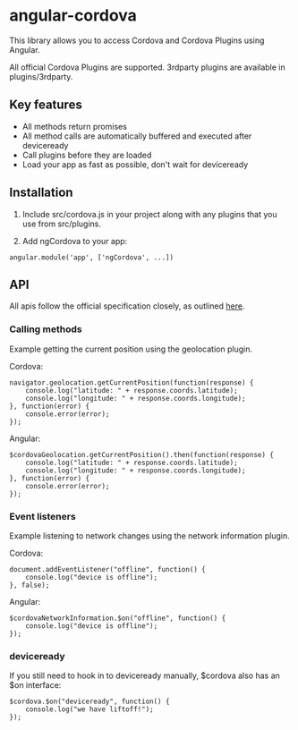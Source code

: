 # angular-cordova
This library allows you to access Cordova and Cordova Plugins using Angular.

All official Cordova Plugins are supported. 3rdparty plugins are available in plugins/3rdparty.

## Key features
* All methods return promises
* All method calls are automatically buffered and executed after deviceready
* Call plugins before they are loaded
* Load your app as fast as possible, don't wait for deviceready

## Installation
1) Include src/cordova.js in your project along with any plugins that you use from src/plugins.

2) Add ngCordova to your app:
```
angular.module('app', ['ngCordova', ...])
```

## API
All apis follow the official specification closely, as outlined [here](https://cordova.apache.org/docs/en/latest/#plugin-apis). 

### Calling methods

Example getting the current position using the geolocation plugin.

Cordova:
```
navigator.geolocation.getCurrentPosition(function(response) {
    console.log("latitude: " + response.coords.latitude);
    console.log("longitude: " + response.coords.longitude);
}, function(error) {
    console.error(error);
});
```

Angular:
```
$cordovaGeolocation.getCurrentPosition().then(function(response) {
    console.log("latitude: " + response.coords.latitude);
    console.log("longitude: " + response.coords.longitude);
}, function(error) {
    console.error(error);
});
```

### Event listeners

Example listening to network changes using the network information plugin.

Cordova:
```
document.addEventListener("offline", function() {
    console.log("device is offline");
}, false);
```

Angular:
```
$cordovaNetworkInformation.$on("offline", function() {
    console.log("device is offline");
});
```

### deviceready

If you still need to hook in to deviceready manually, $cordova also has an $on interface:

```
$cordova.$on("deviceready", function() {
    console.log("we have liftoff!");
});
```
